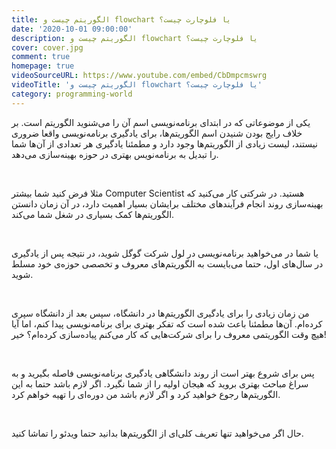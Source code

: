 ```yaml
---
title: الگوریتم‌ چیست و flowchart یا فلوچارت چیست؟
date: '2020-10-01 09:00:00'
description: الگوریتم‌ چیست و flowchart یا فلوچارت چیست؟
cover: cover.jpg
comment: true
homepage: true
videoSourceURL: https://www.youtube.com/embed/CbDmpcmswrg
videoTitle: 'الگوریتم‌ چیست و flowchart یا فلوچارت چیست؟'
category: programming-world
---
```


یکی از موضوعاتی که در ابتدای برنامه‌نویسی اسم آن را می‌شنوید الگوریتم است. بر خلاف رایج بودن شنیدن اسم الگوریتم‌ها، برای یادگیری برنامه‌نویسی واقعا ضروری نیستند، لیست زیادی از الگوریتم‌ها وجود دارد و مطمئنا یادگیری هر تعدادی از آن‌ها شما را تبدیل به برنامه‌نویس بهتری در حوزه بهینه‌سازی می‌دهد.

<br />

مثلا فرض کنید شما بیشتر Computer Scientist هستید. در شرکتی کار می‌کنید که بهینه‌سازی روند انجام فرآیند‌های مختلف برایشان بسیار اهمیت دارد، در آن زمان دانستن الگوریتم‌ها کمک بسیاری در شغل شما می‌کند.

<br />

یا شما در می‌خواهید برنامه‌نویسی در لول شرکت گوگل شوید، در نتیجه پس از یادگیری در سال‌های اول، حتما می‌بایست به الگوریتم‌های معروف و تخصصی حوزه‌ی خود مسلط شوید.

<br />

من زمان زیادی را برای یادگیری الگوریتم‌ها در دانشگاه، سپس بعد از دانشگاه سپری کرده‌ام. آن‌ها مطمئنا باعث شده است که تفکر بهتری برای برنامه‌نویسی پیدا کنم، اما آیا هیچ وقت الگوریتمی معروف را برای شرکت‌هایی که کار می‌کنم پیاده‌سازی کرده‌ام؟ خیر!

<br />

پس برای شروع بهتر است از روند دانشگاهی یادگیری برنامه‌نویسی فاصله بگیرید و به سراغ مباحث بهتری بروید که هیجان اولیه را از شما نگیرد. اگر لازم باشد حتما به این الگوریتم‌ها رجوع خواهید کرد و اگر لازم باشد من دوره‌ای را تهیه خواهم کرد.

<br />

حال اگر می‌خواهید تنها تعریف کلی‌ای از الگوریتم‌ها بدانید حتما ویدئو را تماشا کنید.
